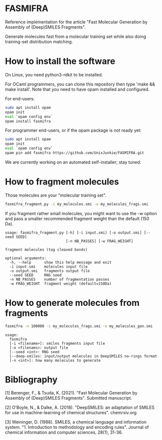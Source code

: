 # FASMIFRA

Reference implementation for the article
"Fast Molecular Generation by Assembly of (Deep)SMILES Fragments".

Generate molecules fast from a molecular training set while also
doing training-set distribution matching.

# How to install the software

On Linux, you need python3-rdkit to be installed.

For OCaml programmers, you can clone this repository
then type 'make && make install'.
Note that you need to have opam installed and configured.

For end-users:
```bash
sudo apt install opam
opam init
eval `opam config env`
opam install fasmifra
```

For programmer end-users, or if the opam package is not ready yet:
```bash
sudo apt install opam
opam init
eval `opam config env`
opam pin add fasmifra https://github.com/UnixJunkie/FASMIFRA.git
```

We are currently working on an automated self-installer; stay tuned.

# How to fragment molecules

Those molecules are your "molecular training set".

```bash
fasmifra_fragment.py -i my_molecules.smi -o my_molecules_frags.smi
```

If you fragment rather small molecules, you might want to use the -w option
and pass a smaller recommended fragment weight than the default (150 Da).

```
usage: fasmifra_fragment.py [-h] [-i input.smi] [-o output.smi] [--seed SEED]
                            [-n NB_PASSES] [-w FRAG_WEIGHT]

fragment molecules (tag cleaved bonds)

optional arguments:
  -h, --help      show this help message and exit
  -i input.smi    molecules input file
  -o output.smi   fragments output file
  --seed SEED     RNG seed
  -n NB_PASSES    number of fragmentation passes
  -w FRAG_WEIGHT  fragment weight (default=150Da)
```

# How to generate molecules from fragments

```bash
fasmifra -n 100000 -i my_molecules_frags.smi -o my_molecules_gen.smi
```

```
usage:
  fasmifra
  [-i <filename>]: smiles fragments input file
  [-o <filenams>: output file
  [--seed <int>: RNG seed
  [--deep-smiles: input/output molecules in DeepSMILES no-rings format
  [-n <int>]: how many molecules to generate
```

# Bibliography

[1] Berenger, F., & Tsuda, K. (2021).
"Fast Molecular Generation by Assembly of (Deep)SMILES Fragments".
Submitted manuscript.

[2] O'Boyle, N., & Dalke, A. (2018).
"DeepSMILES: an adaptation of SMILES for use in machine-learning of chemical structures".
chemrxiv.org

[3] Weininger, D. (1988). SMILES, a chemical language and information system.
"1. Introduction to methodology and encoding rules".
Journal of chemical information and computer sciences, 28(1), 31-36.

